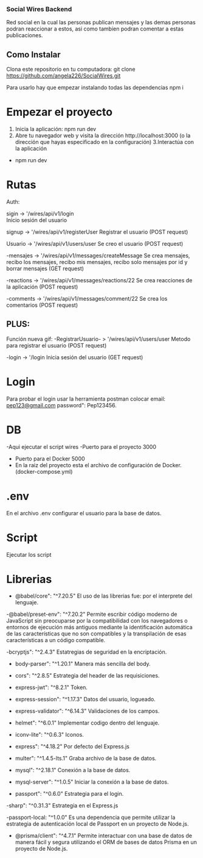 ### Social Wires Backend
Red social en la cual las personas publican mensajes y las demas personas podran reaccionar a estos, asi como tambien podran comentar a estas publicaciones.


## **Como Instalar**

Clona este repositorio en tu computadora: git clone https://github.com/angela226/SocialWires.git

Para usarlo hay que empezar instalando todas las dependencias
npm i



# Empezar el proyecto
1. Inicia la aplicación: npm run dev
2. Abre tu navegador web y visita la dirección http://localhost:3000 (o la dirección que hayas especificado en la configuración)
3.Interactúa con la aplicación
- npm run dev

# Rutas
Auth:


sigin -> '/wires/api/v1/login   
Inicio sesión del usuario

signup -> '/wires/api/v1/registerUser
Registrar el usuario (POST request)

Usuario ->  '/wires/api/v1/users/user
Se creo el usuario (POST request)

-mensajes -> '/wires/api/v1/messages/createMessage
Se crea mensajes, recibo los mensajes, recibo mis mensajes, recibo solo mensajes por id y borrar mensajes (GET request)

-reactions -> '/wires/api/v1/messages/reactions/22
Se crea reacciones de la aplicación (POST request)

-comments -> '/wires/api/v1/messages/comment/22
Se crea los comentarios (POST request)


## PLUS:

Función nueva
gif:
-RegistrarUsuario- > '/wires/api/v1/users/user
Metodo para registrar el usuario (POST request)

-login -> '/login
Inicia sesión del usuario (GET request)



# Login 
Para probar el login usar la herramienta postman colocar 
email: pep123@gmail.com
password": Pep123456.

# DB
-Aqui ejecutar el script wires 
-Puerto para el proyecto 3000
- Puerto para el Docker 5000 
-  En la raiz del proyecto esta el archivo de configuración de Docker. 
(docker-compose.yml)




# .env 
En el archivo .env configurar el usuario para la base de datos.

# Script
Ejecutar los script

# Librerias 
- @babel/core": "^7.20.5" 
El uso de las librerias fue: por el interprete del lenguaje.

-@babel/preset-env": "^7.20.2"
Permite escribir código moderno de JavaScript sin preocuparse por la compatibilidad con los navegadores o entornos de ejecución más antiguos mediante la identificación automática de las características que no son compatibles y la transpilación de esas características a un código compatible.

-bcryptjs": "^2.4.3"
Estatregias de seguridad en la encriptación.

- body-parser": "^1.20.1"
Manera más sencilla del body. 


- cors": "^2.8.5"
Estrategia del header de las requisiciones. 


- express-jwt": "^8.2.1" 
Token. 


- express-session": "^1.17.3" 
Datos del usuario, logueado. 

- express-validator": "^6.14.3"
Validaciones de los campos. 


- helmet": "^6.0.1"
Implementar codigo dentro del lenguaje. 


- iconv-lite": "^0.6.3"
Iconos. 


- express": "^4.18.2" 
Por defecto del Express.js


- multer": "^1.4.5-lts.1" 
Graba archivo de la base de datos. 

- mysql": "^2.18.1" 
Conexión a la base de datos. 


- mysql-server": "^1.0.5" 
Iniciar la conexión a la base de datos. 

- passport": "^0.6.0" 
Estrategia para el login. 


-sharp": "^0.31.3" 
Estrategia en el Express.js 


-passport-local: "^1.0.0"
Es una dependencia que permite utilizar la estrategia de autenticación local de Passport en un proyecto de Node.js.

- @prisma/client": "^4.7.1" 
Permite interactuar con una base de datos de manera fácil y segura utilizando el ORM de bases de datos Prisma en un proyecto de Node.js.